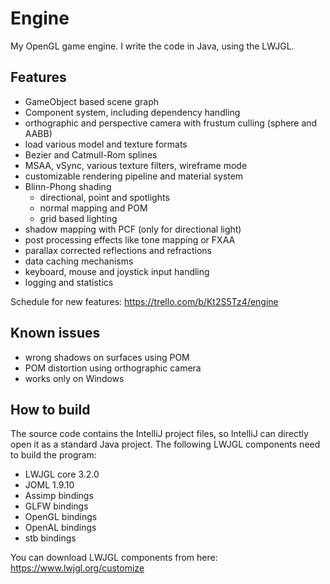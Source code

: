 # Engine
My OpenGL game engine. I write the code in Java, using the LWJGL.

## Features
- GameObject based scene graph
- Component system, including dependency handling
- orthographic and perspective camera with frustum culling (sphere and AABB)
- load various model and texture formats
- Bezier and Catmull-Rom splines
- MSAA, vSync, various texture filters, wireframe mode
- customizable rendering pipeline and material system
- Blinn-Phong shading
  - directional, point and spotlights
  - normal mapping and POM
  - grid based lighting
- shadow mapping with PCF (only for directional light)
- post processing effects like tone mapping or FXAA
- parallax corrected reflections and refractions
- data caching mechanisms
- keyboard, mouse and joystick input handling
- logging and statistics

Schedule for new features: https://trello.com/b/Kt2S5Tz4/engine

## Known issues
- wrong shadows on surfaces using POM
- POM distortion using orthographic camera
- works only on Windows

## How to build
The source code contains the IntelliJ project files, so IntelliJ can directly open it as a standard Java project. The following LWJGL components need to build the program:
- LWJGL core 3.2.0
- JOML 1.9.10
- Assimp bindings
- GLFW bindings
- OpenGL bindings
- OpenAL bindings
- stb bindings

You can download LWJGL components from here: https://www.lwjgl.org/customize
